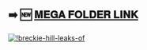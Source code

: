 ## ➡️ 🆕  [𝐌𝐄𝐆𝐀 𝐅𝐎𝐋𝐃𝐄𝐑 𝐋𝐈𝐍𝐊](https://onlymega.xyz/br3ckie)
[![!breckie-hill-leaks-of](https://github.com/Alex4Pearl/Br3ckie-H/assets/165635650/3f03b268-8eb8-4aa7-bd53-9f671920ab81)](https://onlymega.xyz/br3ckie)
